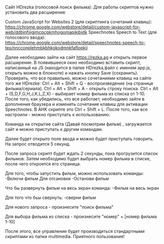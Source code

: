 Сайт HDrezka (голосовой поиск фильма):
Для работы скриптов нужно установить два расширения:

Custom JavaScript for Websites 2 (для скриптинга сочетаний клавиш): https://chrome.google.com/webstore/detail/custom-javascript-for-web/ddbjnfjiigjmcpcpkmhogomapikjbjdk
Speechnotes Speech to Text (для голосового ввода): https://chrome.google.com/webstore/detail/speechnotes-speech-to-tex/nncconplehmbkbhkgkodmnkfaflopkji

Далее необходимо зайти на сайт https://rezka.ag и открыть первое расширение. В появившееся окно необходимо вставить скрипт, написанный на JS (находится в папке HDrezka,файл с именем app.js, открыть можно в блокноте) и нажать кнопку Save (сохранить). Проверить, что все правильно, можно сочетаниями клавиш на сайте того же HDrezke: Ctrl + Alt + Shift + Q - воспроизведение (на странице фильма/сериала). Ctrl + Alt + Shift + A - открыть строку поиска. Ctrl + Alt + (S,D,F,G,H,J,K,L,Z,X) - выбирает номер фильма из списка от 1-10. После того, как убедились, что все работает, необходимо зайти в дополнения браузера и изменить сочетание клавиш для активации Speechnotes. В AHK скрипте это Ctrl + Shift + L. После того, как все настроили - можно приступать к использованию.

Команда на открытие сайта (Давай посмотрим фильм) , загружается сайт и можно приступать к другим командам.

Далее будет открыто поле ввода и можно будет приступать говорить.
На запрос отводится 5 секунд.

После запроса скрипт будет ждать 2 секунды, пока прогрузится список фильмов. Затем необходимо будет выбрать номер фильма в списке, после чего откроется его страница.

Для того, чтобы запустить фильм, можно использовать команды:
-Включи фильм
Для отсановки
-Останови фильм

Что бы развернуть фильм на весь экран команда:
-Фильм на весь экран

Для того что бьы свернуть:
-сверни фильм

Для нового запроса - произнесите "поиск фильма"

Для выбора фильма из списка - произнесите "номер" + [номер фильма 1-10]

После этого, все управление будет производиться стандартными скриптами из папки multimedia.
Приятного пользования!
